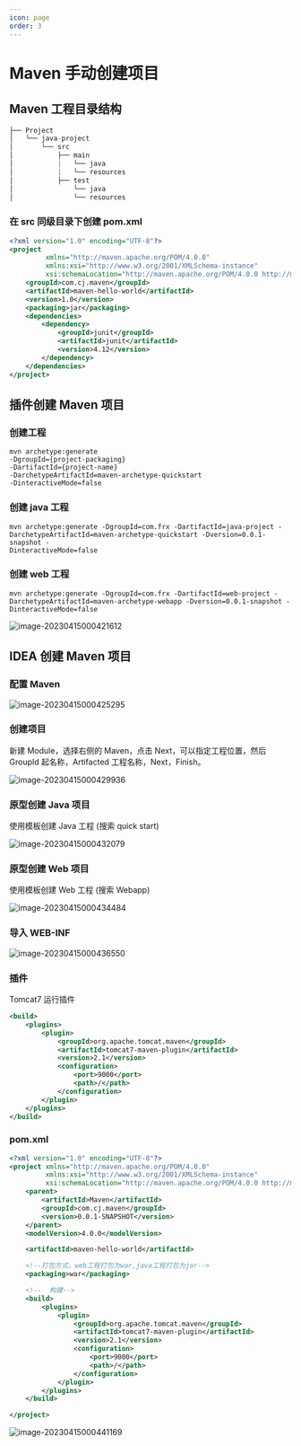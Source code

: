 ```yaml
---
icon: page
order: 3
---
```

# Maven 手动创建项目

## Maven 工程目录结构

```java
├── Project
│   └── java-project
│    	└── src
│       	├──	main
│          	|	└── java
│           |	└── resources
│       	├── test
│           	└── java
│          		└── resources
```

### 在 src 同级目录下创建 pom.xml

```xml
<?xml version="1.0" encoding="UTF-8"?>
<project 
         xmlns="http://maven.apache.org/POM/4.0.0" 
         xmlns:xsi="http://www.w3.org/2001/XMLSchema-instance" 
         xsi:schemaLocation="http://maven.apache.org/POM/4.0.0 http://maven.apache.org/maven-v4_0_0.xsd">
    <groupId>com.cj.maven</groupId>
    <artifactId>maven-hello-world</artifactId>
    <version>1.0</version>
    <packaging>jar</packaging>
    <dependencies>
        <dependency>
            <groupId>junit</groupId>
            <artifactId>junit</artifactId>
            <version>4.12</version>
        </dependency>
    </dependencies>
</project>
```

## 插件创建 Maven 项目

### 创建工程

```text
mvn archetype:generate
-DgroupId={project-packaging} 
-DartifactId={project-name} 
-DarchetypeArtifactId=maven-archetype-quickstart
-DinteractiveMode=false
```

### 创建 java 工程

```text
mvn archetype:generate -DgroupId=com.frx -DartifactId=java-project -
DarchetypeArtifactId=maven-archetype-quickstart -Dversion=0.0.1-snapshot -
DinteractiveMode=false
```

### 创建 web 工程

```text
mvn archetype:generate -DgroupId=com.frx -DartifactId=web-project -
DarchetypeArtifactId=maven-archetype-webapp -Dversion=0.0.1-snapshot -
DinteractiveMode=false
```

![image-20230415000421612](./assets/image-20230415000421612.png)

## IDEA 创建 Maven 项目

### 配置 Maven

![image-20230415000425295](./assets/image-20230415000425295.png)

### 创建项目

新建 Module，选择右侧的 Maven，点击 Next，可以指定工程位置，然后 GroupId 起名称，Artifacted 工程名称，Next，Finish。

![image-20230415000429936](./assets/image-20230415000429936.png)

### 原型创建 Java 项目

使用模板创建 Java 工程 (搜索 quick start)

![image-20230415000432079](./assets/image-20230415000432079.png)

### 原型创建 Web 项目

使用模板创建 Web 工程 (搜索 Webapp)

![image-20230415000434484](./assets/image-20230415000434484.png)

### 导入 WEB-INF

![image-20230415000436550](./assets/image-20230415000436550.png)

### 插件

Tomcat7 运行插件

```xml
<build>
	<plugins>
		<plugin>
			<groupId>org.apache.tomcat.maven</groupId>
			<artifactId>tomcat7-maven-plugin</artifactId>
			<version>2.1</version>
			<configuration>
				<port>9000</port>
				<path>/</path>
			</configuration>
		</plugin>
	</plugins>
</build>
```

### pom.xml

```xml
<?xml version="1.0" encoding="UTF-8"?>
<project xmlns="http://maven.apache.org/POM/4.0.0"
         xmlns:xsi="http://www.w3.org/2001/XMLSchema-instance"
         xsi:schemaLocation="http://maven.apache.org/POM/4.0.0 http://maven.apache.org/xsd/maven-4.0.0.xsd">
    <parent>
        <artifactId>Maven</artifactId>
        <groupId>com.cj.maven</groupId>
        <version>0.0.1-SNAPSHOT</version>
    </parent>
    <modelVersion>4.0.0</modelVersion>

    <artifactId>maven-hello-world</artifactId>

    <!--打包方式，web工程打包为war,java工程打包为jar-->
    <packaging>war</packaging>

    <!--  构建-->
    <build>
        <plugins>
            <plugin>
                <groupId>org.apache.tomcat.maven</groupId>
                <artifactId>tomcat7-maven-plugin</artifactId>
                <version>2.1</version>
                <configuration>
                    <port>9000</port>
                    <path>/</path>
                </configuration>
            </plugin>
        </plugins>
    </build>

</project>
```

![image-20230415000441169](./assets/image-20230415000441169.png)
